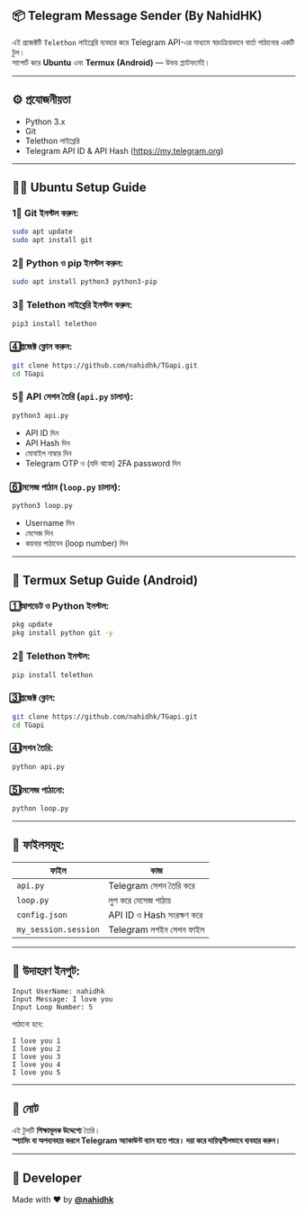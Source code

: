 ## 📦 Telegram Message Sender (By NahidHK)

এই প্রজেক্টটি `Telethon` লাইব্রেরি ব্যবহার করে Telegram API-এর মাধ্যমে স্বয়ংক্রিয়ভাবে বার্তা পাঠানোর একটি টুল।  
সাপোর্ট করে **Ubuntu** এবং **Termux (Android)** — উভয় প্ল্যাটফর্মেই।

---

## ⚙️ প্রযোজনীয়তা

- Python 3.x  
- Git  
- Telethon লাইব্রেরি  
- Telegram API ID & API Hash (https://my.telegram.org)

---

## 🧑‍💻 Ubuntu Setup Guide

### 1⃣ Git ইনস্টল করুন:

```bash
sudo apt update
sudo apt install git
```

### 2⃣ Python ও pip ইনস্টল করুন:

```bash
sudo apt install python3 python3-pip
```

### 3⃣ Telethon লাইব্রেরি ইনস্টল করুন:

```bash
pip3 install telethon
```

### 4⃣ প্রজেক্ট ক্লোন করুন:

```bash
git clone https://github.com/nahidhk/TGapi.git
cd TGapi
```

### 5⃣ API সেশন তৈরি (`api.py` চালান):

```bash
python3 api.py
```

- API ID দিন  
- API Hash দিন  
- মোবাইল নাম্বার দিন  
- Telegram OTP ও (যদি থাকে) 2FA password দিন  

### 6⃣ মেসেজ পাঠান (`loop.py` চালান):

```bash
python3 loop.py
```

- Username দিন  
- মেসেজ দিন  
- কয়বার পাঠাবেন (loop number) দিন  

---

## 📱 Termux Setup Guide (Android)

### 1⃣ আপডেট ও Python ইনস্টল:

```bash
pkg update
pkg install python git -y
```

### 2⃣ Telethon ইনস্টল:

```bash
pip install telethon
```

### 3⃣ প্রজেক্ট ক্লোন:

```bash
git clone https://github.com/nahidhk/TGapi.git
cd TGapi
```

### 4⃣ সেশন তৈরি:

```bash
python api.py
```

### 5⃣ মেসেজ পাঠানো:

```bash
python loop.py
```

---

## 📁 ফাইলসমূহ:

| ফাইল | কাজ |
|------|-----|
| `api.py` | Telegram সেশন তৈরি করে |
| `loop.py` | লুপ করে মেসেজ পাঠায় |
| `config.json` | API ID ও Hash সংরক্ষণ করে |
| `my_session.session` | Telegram লগইন সেশন ফাইল |

---

## 🤠 উদাহরণ ইনপুট:

```text
Input UserName: nahidhk
Input Message: I love you
Input Loop Number: 5
```

পাঠানো হবে:
``` text
I love you 1  
I love you 2  
I love you 3  
I love you 4  
I love you 5  
```

---

## 🙏 নোট

এই টুলটি **শিক্ষামূলক উদ্দেশ্যে** তৈরি।  
**স্প্যামিং বা অপব্যবহার করলে Telegram অ্যাকাউন্ট ব্যান হতে পারে। দয়া করে দায়িত্বশীলভাবে ব্যবহার করুন।**

---

## 👤 Developer

Made with ❤️ by **[@nahidhk](https://github.com/nahidhk)**

